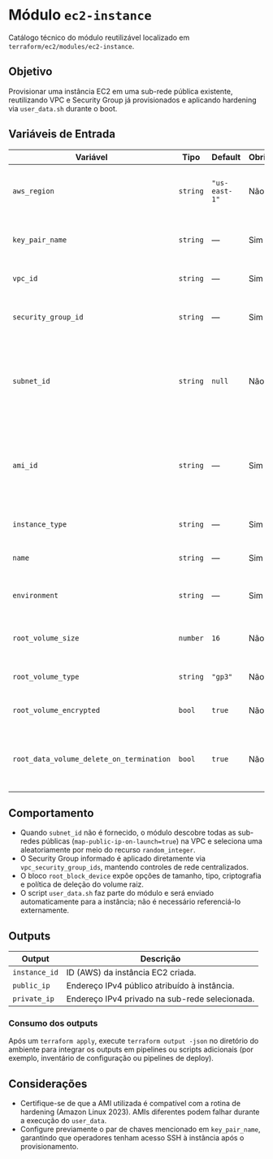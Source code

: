 # Módulo `ec2-instance`

Catálogo técnico do módulo reutilizável localizado em `terraform/ec2/modules/ec2-instance`.

## Objetivo

Provisionar uma instância EC2 em uma sub-rede pública existente, reutilizando VPC e Security Group já provisionados e aplicando hardening via `user_data.sh` durante o boot.

## Variáveis de Entrada

| Variável | Tipo | Default | Obrigatória? | Descrição |
| --- | --- | --- | --- | --- |
| `aws_region` | `string` | `"us-east-1"` | Não | Região alvo da AWS utilizada para validar dados e recursos. |
| `key_pair_name` | `string` | — | Sim | Nome do par de chaves SSH que será associado à instância. |
| `vpc_id` | `string` | — | Sim | ID da VPC onde a instância será criada. |
| `security_group_id` | `string` | — | Sim | ID do Security Group existente anexado à instância. |
| `subnet_id` | `string` | `null` | Não | Sub-rede específica para a instância. Se `null`, o módulo seleciona automaticamente uma sub-rede pública da VPC. |
| `ami_id` | `string` | — | Sim | AMI utilizada na instância (recomenda-se Amazon Linux 2023 para compatibilidade com o hardening). |
| `instance_type` | `string` | — | Sim | Tipo da instância EC2 (ex.: `t3.micro`). |
| `name` | `string` | — | Sim | Valor da tag `Name` aplicada à instância. |
| `environment` | `string` | — | Sim | Valor da tag `Environment` aplicada à instância. |
| `root_volume_size` | `number` | `16` | Não | Tamanho (GiB) do volume raiz configurado na instância. |
| `root_volume_type` | `string` | `"gp3"` | Não | Tipo do volume raiz (gp2, gp3 etc.). |
| `root_volume_encrypted` | `bool` | `true` | Não | Define se o volume raiz é criptografado. |
| `root_data_volume_delete_on_termination` | `bool` | `true` | Não | Controla se o volume raiz é destruído quando a instância é terminada. |

## Comportamento

- Quando `subnet_id` não é fornecido, o módulo descobre todas as sub-redes públicas (`map-public-ip-on-launch=true`) na VPC e seleciona uma aleatoriamente por meio do recurso `random_integer`.
- O Security Group informado é aplicado diretamente via `vpc_security_group_ids`, mantendo controles de rede centralizados.
- O bloco `root_block_device` expõe opções de tamanho, tipo, criptografia e política de deleção do volume raiz.
- O script `user_data.sh` faz parte do módulo e será enviado automaticamente para a instância; não é necessário referenciá-lo externamente.

## Outputs

| Output | Descrição |
| --- | --- |
| `instance_id` | ID (AWS) da instância EC2 criada. |
| `public_ip` | Endereço IPv4 público atribuído à instância. |
| `private_ip` | Endereço IPv4 privado na sub-rede selecionada. |

### Consumo dos outputs

Após um `terraform apply`, execute `terraform output -json` no diretório do ambiente para integrar os outputs em pipelines ou scripts adicionais (por exemplo, inventário de configuração ou pipelines de deploy).

## Considerações

- Certifique-se de que a AMI utilizada é compatível com a rotina de hardening (Amazon Linux 2023). AMIs diferentes podem falhar durante a execução do `user_data`.
- Configure previamente o par de chaves mencionado em `key_pair_name`, garantindo que operadores tenham acesso SSH à instância após o provisionamento.
